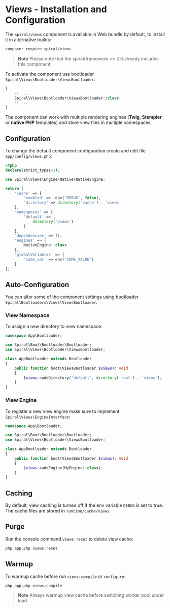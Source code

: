 # Views - Installation and Configuration

The `spiral/views` component is available in Web bundle by default, to install it in alternative builds:

```bash
composer require spiral/views
```

> **Note**
> Please note that the spiral/framework >= 2.6 already includes this component.

To activate the component use bootloader `Spiral\Views\Bootloader\ViewsBootloader`:

```php
[
    // ...
    Spiral\Views\Bootloader\ViewsBootloader::class,
    // ...
]
```

The component can work with multiple rendering engines (**Twig**, **Stempler** or **native PHP** templates) and
store view files in multiple namespaces.

## Configuration

To change the default component configuration create and edit file `app/config/views.php`:

```php
<?php
declare(strict_types=1);

use Spiral\Views\Engine\Native\NativeEngine;

return [
    'cache' => [
        'enabled' => !env('DEBUG', false),
        'directory' => directory('cache') . 'views'
    ],
    'namespaces' => [
        'default' => [
            directory('views')
        ]
    ],
    'dependencies' => [],
    'engines' => [
        NativeEngine::class
    ],
    'globalVariables' => [
        'some_var' => env('SOME_VALUE')
    ]
];
```

## Auto-Configuration

You can alter some of the component settings using bootloader `Spiral\Bootloaders\Views\ViewsBootloader`.

### View Namespace

To assign a new directory to view namespace:

```php
namespace App\Bootloader;

use Spiral\Boot\Bootloader\Bootloader;
use Spiral\Views\Bootloader\ViewsBootloader;

class AppBootloader extends Bootloader
{
    public function boot(ViewsBootloader $views): void
    {
        $views->addDirectory('default', directory('root') . 'views');
    }
}
```

### View Engine

To register a new view engine make sure to implement `Spiral\Views\EngineInterface`:

```php
namespace App\Bootloader;

use Spiral\Boot\Bootloader\Bootloader;
use Spiral\Views\Bootloader\ViewsBootloader;

class AppBootloader extends Bootloader
{
    public function boot(ViewsBootloader $views): void
    {
        $views->addEngine(MyEngine::class);
    }
}
```

## Caching

By default, view caching is turned off if the env variable `DEBUG` is set to true. The cache files are stored in
`runtime/cache/views`.

## Purge

Run the console command `views:reset` to delete view cache:

```bash
php app.php views:reset
```

## Warmup

To warmup cache before run `views:compile` or `configure`:

```bash
php app.php views:compile
``` 

> **Note**
> Always warmup view cache before switching worker pool under load.

